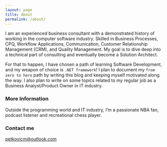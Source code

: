 ```yaml
---
layout: page
title: About
permalink: /about/
---
```

I am an experienced business consultant with a demonstrated history of working in the computer software industry. Skilled in Business Processes, CPQ, Workflow Applications, Communication, Customer Relationship Management (CRM), and Quality Management. My goal is to dive deep into a technical part of consulting and eventually become a Solution Architect.

For that to happen, I have chosen a path of learning Software Development, and my weapon of choice is `.NET framework`! I plan to document my `from zero to hero` path by writing this blog and keeping myself motivated along the way. I also plan to write on some topics related to my regular job as a Business Analyst/Product Owner in IT industry.

### More Information

Outside the programming world and IT industry, I’m a passionate NBA fan, podcast listener and recreational chess player. 

### Contact me

[petkovicm@outlook.com](mailto:petkovicm@outlook.com)
